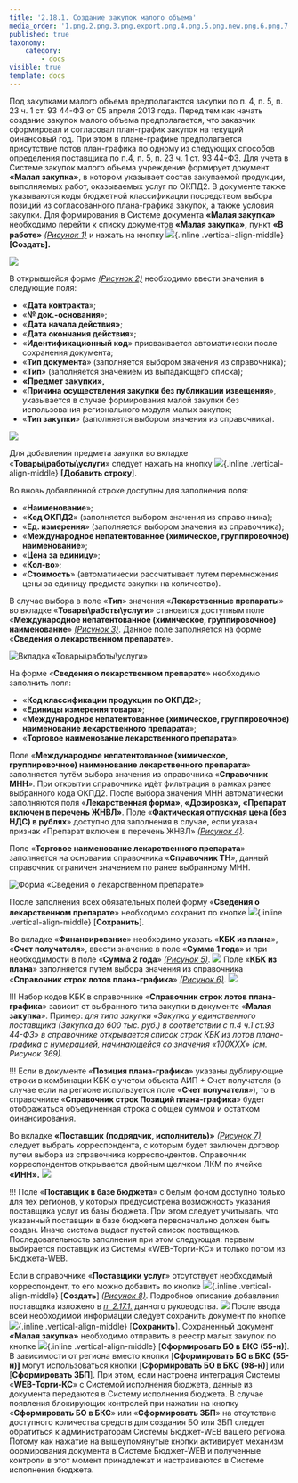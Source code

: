 ```yaml
---
title: '2.18.1. Создание закупок малого объема'
media_order: '1.png,2.png,3.png,export.png,4.png,5.png,new.png,6.png,7.png,8.png,add.png,save.png'
published: true
taxonomy:
    category:
        - docs
visible: true
template: docs
---
```


Под закупками малого объема предполагаются закупки по п. 4, п. 5, п. 23 ч. 1 ст. 93 44-ФЗ от 05 апреля 2013 года. 
Перед тем как начать создание закупок малого объема предполагается, что заказчик сформировал и согласовал план-график закупок на текущий финансовый год. При этом в плане-графике предполагается присутствие лотов план-графика по одному из следующих способов определения поставщика по п.4, п. 5, п. 23 ч. 1 ст. 93 44-ФЗ. 
Для учета в Системе закупок малого объема учреждение формирует документ **«Малая закупка»**, в котором указывает состав закупаемой продукции, выполняемых работ, оказываемых услуг по ОКПД2. В документе также указываются коды бюджетной классификации посредством выбора позиций из согласованного плана-графика закупок, а также условия закупки. 
Для формирования в Системе документа **«Малая закупка»** необходимо перейти к списку документов **«Малая закупка»,** пункт **«В работе»** *[(Рисунок 1)](#ris-01)*  и нажать на кнопку ![](new.png){.inline .vertical-align-middle} **[Создать].** 

![](1.png?id=ris-01)

В открывшейся форме *[(Рисунок 2)](#ris-02)* необходимо ввести значения в следующие поля: 
-   «**Дата контракта**»;
-   «**№ док.-основания**»;
-   «**Дата начала действия»**;
-   «**Дата окончания действия**»;
-   «**Идентификационный код**» присваивается автоматически после сохранения документа;
-   «**Тип документа**» (заполняется выбором значения из справочника);
-   «**Тип**» (заполняется значением из выпадающего списка);
-   **«Предмет закупки»,**
-   «**Причина осуществления закупки без публикации извещения**», указывается в случае формирования малой закупки без использования регионального модуля малых закупок;
-   «**Тип закупки**» (заполняется выбором значения из справочника).

 ![](2.png?id=ris-02)

Для добавления предмета закупки во вкладке «**Товары\\работы\\услуги**» следует нажать на кнопку ![](add.png){.inline .vertical-align-middle} **[Добавить строку**].

Во вновь добавленной строке доступны для заполнения поля:
-   «**Наименование**»;
-   «**Код ОКПД2**» (заполняется выбором значения из справочника);
-   «**Ед. измерения**» (заполняется выбором значения из справочника);
-   «**Международное непатентованное (химическое, группировочное) наименование**»;
-   «**Цена за единицу**»;
-   «**Кол-во**»;
-   «**Стоимость**» (автоматически рассчитывает путем перемножения цены за единицу предмета закупки на количество).

В случае выбора в поле «**Тип**» значения «**Лекарственные препараты**» во вкладке «**Товары\\работы\\услуги**» становится доступным поле «**Международное непатентованное (химическое, группировочное) наименование**» *[(Рисунок 3)](#ris-03)*. Данное поле заполняется на форме «**Сведения о лекарственном препарате**».

![Вкладка «Товары\\работы\\услуги»](3.png?id=ris-03)

На форме «**Сведения о лекарственном препарате**» необходимо заполнить поля:
-   «**Код классификации продукции по ОКПД2**»;
-   «**Единицы измерения товара»**;
-   «**Международное непатентованное (химическое, группировочное) наименование лекарственного препарата**»;
-   «**Торговое наименование лекарственного препарата**».

Поле «**Международное непатентованное (химическое, группировочное) наименование лекарственного препарата**» заполняется путём выбора значения из справочника «**Справочник МНН**». При открытии справочника идёт фильтрация в рамках  ранее выбранного кода ОКПД2. После выбора значения МНН автоматически заполняются поля «**Лекарственная форма», «Дозировка», «Препарат включен в перечень ЖНВЛ»**. 
Поле «**Фактическая отпускная цена (без НДС) в рублях**»  доступно для заполнения в случае, если указан признак «Препарат включен в перечень ЖНВЛ» *[(Рисунок 4)](#ris-04)*.

Поле «**Торговое наименование лекарственного препарата**» заполняется на основании справочника «**Справочник ТН**», данный справочник ограничен значением по ранее выбранному МНН.

![Форма «Сведения о лекарственном препарате»](4.png?id=ris-04)

После заполнения всех обязательных полей форму «**Сведения о лекарственном препарате**» необходимо сохранит по кнопке ![](save.png){.inline .vertical-align-middle} [**Сохранить**]. 

Во вкладке «**Финансирование**» необходимо указать «**КБК из плана**», «**Счет получателя**», ввести значение в поле «**Сумма 1 года**» и при необходимости в поле «**Сумма 2 года**» *[(Рисунок 5)](#ris-05)*. 
![](5.png?id=ris-05)
Поле «**КБК из плана**» заполняется путем выбора значения из справочника «**Справочник строк лотов плана-графика**» *[(Рисунок 6)](#ris-06)*. 
![](6.png?id=ris-06)

!!! Набор кодов КБК в справочнике «**Справочник строк лотов плана-графика**» зависит от выбранного типа закупки в документе «**Малая закупка**». Пример: *для типа закупки «Закупка у единственного поставщика (Закупка до 600 тыс. руб.) в соответствии с п.4 ч.1 ст.93 44-ФЗ» в справочнике открывается список строк КБК из лотов плана-графика с нумерацией, начинающейся со значения «100ХХХ» (см. Рисунок 369).* 

!!! Если в документе «**Позиция плана-графика**» указаны дублирующие строки в комбинации КБК с учетом объекта АИП + Счет получателя (в случае если на регионе используется поле «**Счет получателя**»), то в справочнике «**Справочник строк Позиций плана-графика**» будет отображаться объединенная строка с общей суммой и остатком финансирования.

 Во вкладке **«Поставщик (подрядчик, исполнитель)»** *[(Рисунок 7)](#ris-07)* следует выбрать корреспондента, с которым будет заключен договор путем выбора из справочника корреспондентов. Справочник корреспондентов открывается двойным щелчком ЛКМ по ячейке **«ИНН».** 
![](7.png?id=ris-07)

!!! Поле «**Поставщик в базе бюджета**» с белым фоном доступно только для тех регионов, у которых предусмотрена возможность указания поставщика услуг из базы бюджета. При этом следует учитывать, что указанный поставщик в базе бюджета первоначально должен быть создан. Иначе система выдаст пустой список поставщиков. Последовательность заполнения при этом следующая: первым выбирается поставщик из Системы «WEB-Торги-КС» и только потом из Бюджета-WEB.

Если в справочнике «**Поставщики услуг**» отсутствует необходимый корреспондент, то его можно добавить по кнопке ![](new.png){.inline .vertical-align-middle} [**Создать**] *[(Рисунок 8)](#ris-08)*. Подробное описание добавления поставщика изложено в *[п. 2.17.1.](/complex-operations/ispolzovanie-dostupnykh-spravochnikov-v-sisteme-web-torgi-ks/spravochnik-postavshiki-uslug)* данного руководства.
![](8.png?id=ris-08)
После ввода всей необходимой информации следует сохранить документ по кнопке ![](save.png){.inline .vertical-align-middle} [**Сохранить**]. 
Сохраненный документ **«Малая закупка»** необходимо отправить в реестр малых закупок по кнопке ![](export.png){.inline .vertical-align-middle} [**Сформировать БО в БКС (55-н)]**. В зависимости от региона вместо кнопки [**Сформировать БО в БКС (55-н)]** могут использоваться кнопки [**Сформировать БО в БКС (98-н)**] или [**Сформировать ЗБП**]. При этом, если настроена интеграция Системы «**WEB-Торги-КС**» с Системой исполнения бюджета, данные из документа передаются в Систему исполнения бюджета. 
В случае появления блокирующих контролей при нажатии на кнопку «**Сформировать БО в БКС**» или «**Сформировать ЗБП**» на отсутствие доступного количества средств для создания БО или ЗБП следует обратиться к администраторам Системы Бюджет-WEB вашего региона. Потому как нажатие на вышеупомянутые кнопки активирует механизм формирования документа в Системе Бюджет-WEB и полученные контроли в этот момент принадлежат и настраиваются в Системе исполнения бюджета. 